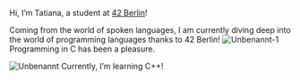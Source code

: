 Hi, I’m Tatiana, a student at [42 Berlin](https://42berlin.de/)!

Coming from the world of spoken languages, I am currently diving deep into the world of programming languages thanks to 42 Berlin!
![Unbenannt-1](https://github.com/tstahlhut/tstahlhut/assets/143701323/ea48f3fe-b19d-4dbc-b8e3-4b2804669950) Programming in C has been a pleasure.

![Unbenannt](https://github.com/tstahlhut/tstahlhut/assets/143701323/656c478d-c838-41e3-9524-3fcc6935d86a) Currently, I’m learning C++!



